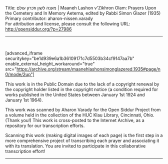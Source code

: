 <html>
<head></head>
<body>
Title: מענה לשון וזכרון עולם | Maaneh Lashon v'Zikhron Olam: Prayers Upon the Cemetery and In Memory Aeterna, edited by Rabbi Simon Glazer (1935)<br />
Primary contributor: aharon-nissen.varady<br />
For attribution and license, please consult the following URL: <a href="http://opensiddur.org/?p=27986">http://opensiddur.org/?p=27986</a>
<p />
<hr />

&nbsp;

[advanced_iframe securitykey="be1d939e6a1b36109171c7d5503b34cf9147aa7b" enable_external_height_workaround="true" src="https://archive.org/stream/maanehlashonsimonglazered.1935#page/n0/mode/2up"]

This work is in the Public Domain due to the lack of a copyright renewal by the copyright holder listed in the copyright notice (a condition required for works published in the United States between January 1st 1924 and January 1st 1964).

This work was scanned by Aharon Varady for the Open Siddur Project from a volume held in the collection of the HUC Klau Library, Cincinnati, Ohio. (Thank you!) This work is cross-posted to the Internet Archive, as a repository for our transcription efforts.

Scanning this work (making digital images of each page) is the first step in a more comprehensive project of transcribing each prayer and associating it with its translation. You are invited to participate in this collaborative transcription effort!

<hr />

<div class="english" lang="en" style="font-size: 1.2em;">
 
</div>

&nbsp;
</body>
</html>